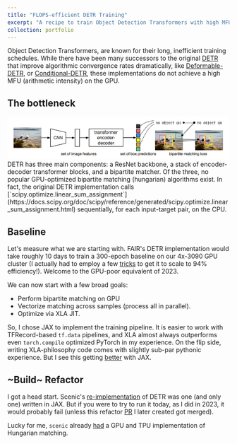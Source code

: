 ```yaml
---
title: "FLOPS-efficient DETR Training"
excerpt: "A recipe to train Object Detection Transformers with high MFU.<br/><img src='https://raw.githubusercontent.com/MasterSkepticista/detr/main/.github/detr.png' width='640'>"
collection: portfolio
---
```


Object Detection Transformers, are known for their long, inefficient training schedules. While there have been many successors to the original [DETR](https://arxiv.org/abs/2005.12872) that improve algorithmic convergence rates dramatically, like [Deformable-DETR](https://arxiv.org/abs/2010.04159), or [Conditional-DETR](https://arxiv.org/abs/2108.06152), these implementations do not achieve a high MFU (arithmetic intensity) on the GPU.


The bottleneck
---
<img src='https://raw.githubusercontent.com/MasterSkepticista/detr/main/.github/detr.png'>
DETR has three main components: a ResNet backbone, a stack of encoder-decoder transformer blocks, and a bipartite matcher. Of the three, no popular GPU-optimized bipartite matching (hungarian) algorithms exist. In fact, the original DETR implementation calls [`scipy.optimize.linear_sum_assignment`](https://docs.scipy.org/doc/scipy/reference/generated/scipy.optimize.linear_sum_assignment.html) sequentially, for each input-target pair, on the CPU.


Baseline
---
Let's measure what we are starting with. FAIR's DETR implementation would take roughly 10 days to train a 300-epoch baseline on our 4x-3090 GPU cluster (I actually had to employ a few [tricks](url) to get it to scale to 94% efficiency!). Welcome to the GPU-poor equivalent of 2023.

We can now start with a few broad goals:
* Perform bipartite matching on GPU
* Vectorize matching across samples (process all in parallel).
* Optimize via XLA JIT.

So, I chose JAX to implement the training pipeline. It is easier to work with TFRecord-based `tf.data` pipelines, and XLA almost always outperforms even `torch.compile` optimized PyTorch in my experience. On the flip side, writing XLA-philosophy code comes with slightly sub-par pythonic experience. But I see this getting [better](https://news.ycombinator.com/item?id=29130582) with JAX.

~Build~ Refactor
---
I got a head start. Scenic's [re-implementation](https://github.com/google-research/scenic/tree/main/scenic/projects/baselines/detr) of DETR was one (and only one) written in JAX. But if you were to try to run it today, as I did in 2023, it would probably fail (unless this refactor [PR](https://github.com/google-research/scenic/pull/1062) I later created got merged).


Lucky for me, `scenic` already [had](https://github.com/google-research/scenic/blob/main/scenic/model_lib/matchers/hungarian_jax.py) a GPU and TPU implementation of Hungarian matching.

